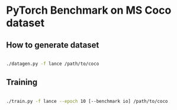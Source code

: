 # PyTorch Benchmark on MS Coco dataset

## How to generate dataset

```sh

./datagen.py -f lance /path/to/coco
```

## Training

```sh

./train.py -f lance --epoch 10 [--benchmark io] /path/to/coco
```